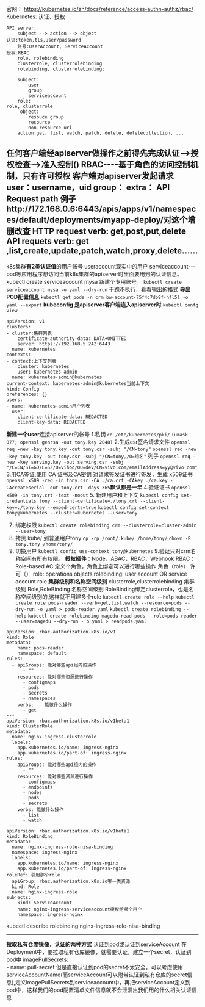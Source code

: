 官网： https://kubernetes.io/zh/docs/reference/access-authn-authz/rbac/
Kubernetes: 认证、授权
```
API server:
    subject --> action --> object
认证:token,tls,user/password
    账号:UserAccount, ServiceAccount
授权:RBAC
    role, rolebinding
    clusterrole, clusterrolebinding
    rolebinding, clusterrolebinding:

    subject:
        user
        group
        serviceaccount
    role:
role, clusterrole
     object:
        resouce group
        resource
        non-resource url
    action:get, list, watch, patch, delete, deletecollection, ...
```
任何客户端经apiserver做操作之前得先完成认证-->授权检查-->准入控制()
RBAC----基于角色的访问控制机制，只有许可授权
客户端对apiserver发起请求
    user：username，uid
    group：
    extra：
    API
    Request path
        例子http://172.168.0.6:6443/apis/apps/v1/namespaces/default/deployments/myapp-deploy/对这个增删改查 
    HTTP request verb:
        get,post,put,delete
    API requets verb:
        get ,list,create,update,patch,watch,proxy,delete......
---    
k8s集群**有2类认证值**的用户账号
useraccount现实中的用户
serviceaccount---pod等应用程序想访问当前k8s集群的apiserver时里面要用到的认证信息。 
kubectl create serviceaccount mysa  新建个专用账号。
`kubectl create serviceaccount mysa -o yaml --dry-run` 干跑不执行，看看输出的格式
**导出POD配置信息**
`kubectl get pods -n crm bw-account-75f4c7db8f-hfl5l -o yaml --export`
**kubeconfig 是apiserver客户端连入apiserver时**
`kubectl confg view`
```
apiVersion: v1
clusters:
- cluster:集群列表
    certificate-authority-data: DATA+OMITTED
    server: https://192.168.5.242:6443
  name: kubernetes
contexts:
- context:上下文列表
    cluster: kubernetes
    user: kubernetes-admin
  name: kubernetes-admin@kubernetes
current-context: kubernetes-admin@kubernetes当前上下文
kind: Config
preferences: {}
users:
- name: kubernetes-admin用户列表
  user:
    client-certificate-data: REDACTED
    client-key-data: REDACTED
```
**新建一个user**连接apiserver的帐号
1.私钥
`cd /etc/kubernetes/pki/`
`(umask 077; openssl genrsa -out tony.key 2048)`
2.生成csr签名请求文件
`openssl req -new -key tony.key -out tony.csr -subj "/CN=tony"`
`openssl req -new -key tony.key -out tony.csr -subj "/CN=tony,/O=组名"`
列子
`openssl req -new -key serving.key -out serving.csr -subj "/C=CN/ST=GD/L=SZ/O=vihoo/OU=dev/CN=vivo.com/emailAddress=yy@vivo.com"`
3.用CA签证,使用 CA 证书及CA密钥 对请求签发证书进行签发，生成 x509证书
`openssl x509 -req -in tony.csr -CA ./ca.crt -CAkey ./ca.key -CAcreateserial -out tony.crt -days 365`**默认都是一年**
4.验证证书
`openssl x509 -in tony.crt -text -noout`
5. 新建用户和上下文
`kubectl config set-credentials tony --client-certificate=./tony.crt --client-key=./tony.key --embed-certs=true`
`kubectl config set-context tony@kubernetes --cluster=kubernetes --user=tony`

7. 绑定权限
`kubectl create rolebinding crm --clusterrole=cluster-admin --user=tony`
8. 拷贝.kube/ 到普通用户tony
`cp -rp /root/.kube/ /home/tony/`,`chown -R tony.tony /home/tony/`
6. 切换用户
`kubectl config use-context tony@kubernetes`
9.验证只对crm名称空间有所有权限。
**授权插件**：Node，ABAC，RBAC，Webhook
    RBAC：Role-based AC 定义个角色，角色上绑定可以进行哪些操作
    角色（role）
    许可（）
role:
    operations
    objects
rolebinding:
    user account OR service account 
    role
**集群级别和名称空间级别**
clusterrole,clusterrolebinding 集群级别
Role,RoleBinding 名称空间级别
RoleBinding绑定clusterrole，也是名称空间级别的,这样就不用建多个role
`kubectl create role --help`
`kubectl create role pods-reader --verb=get,list,watch --resource=pods --dry-run -o yaml > pods-reader.yaml`
`kubectl create rolebinding --help`
`kubectl create rolebinding magedu-read-pods --role=pods-reader --user=magedu --dry-run - o yaml > readpods.yaml`
```
apiVersion: rbac.authorization.k8s.io/v1
kind: Role
metadata:
    name: pods-reader
    namespace: default
rules:
  - apiGroups: 能对哪些api组内的操作
      - ""
    resources: 能对哪些资源进行操作
      - configmaps
      - pods
      - secrets
      - namespaces
    verbs:    能做什么操作
      - get
---
apiVersion: rbac.authorization.k8s.io/v1beta1
kind: ClusterRole
metadata:
  name: nginx-ingress-clusterrole
  labels:
    app.kubernetes.io/name: ingress-nginx
    app.kubernetes.io/part-of: ingress-nginx
rules:
  - apiGroups: 能对哪些api组内的操作
      - ""
    resources: 能对哪些资源进行操作
      - configmaps
      - endpoints
      - nodes
      - pods
      - secrets
    verbs: 能做什么操作
      - list
      - watch 
 ---
apiVersion: rbac.authorization.k8s.io/v1beta1
kind: RoleBinding
metadata:
  name: nginx-ingress-role-nisa-binding
  namespace: ingress-nginx
  labels:
    app.kubernetes.io/name: ingress-nginx
    app.kubernetes.io/part-of: ingress-nginx
roleRef: 引用那个role
  apiGroup: rbac.authorization.k8s.io哪一类资源
  kind: Role
  name: nginx-ingress-role
subjects: 
  - kind: ServiceAccount
    name: nginx-ingress-serviceaccount授权给哪个用户
    namespace: ingress-nginx
```
kubectl describe rolebinding nginx-ingress-role-nisa-binding
*****
**拉取私有仓库镜像，认证的两种方式**
认证到pod或认证到serviceAccount
    在Deployment中，要拉取私有仓库镜像，就需要认证，建立一个secret，认证到pod中
imagePullSecrets:                                                                                                 
      - name: pull-secret
但是直接认证到pod的secret不太安全，可以考虑使用serviceAccountName(而serviceAccount可以附带认证到私有仓库的secret信息),定义imagePullSecrets到serviceaccount中，再把serviceAccount定义到pod中，这样我们的pod配置清单文件信息就不会泄漏出我们用的什么相关认证信息


 
